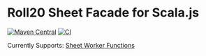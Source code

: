 Roll20 Sheet Facade for Scala.js
================================

[![Maven Central](https://img.shields.io/maven-central/v/com.lkroll/roll20-sheet-facade_sjs1_2.13)](https://search.maven.org/artifact/com.lkroll/roll20-sheet-facade_sjs1_2.13)
[![CI](https://github.com/Bathtor/sheet-facade/actions/workflows/ci.yml/badge.svg)](https://github.com/Bathtor/sheet-facade/actions)

Currently Supports: [Sheet Worker Functions](https://wiki.roll20.net/Sheet_Worker_Scripts#Functions)

